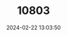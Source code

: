 ---
title: "10803"
category: "Iguanognathus werneri"
draft: false
date: 2024-02-22 13:03:50
languages:
  English: ["Spatula-toothed Snake"]
---